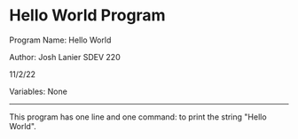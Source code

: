 # Hello World Program

Program Name: Hello World

Author: Josh Lanier
SDEV 220

11/2/22

Variables: None

-------------------------------------------------

This program has one line and one command: to print the string "Hello World".

